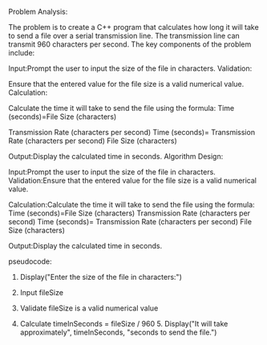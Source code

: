 Problem Analysis:

The problem is to create a C++ program that calculates how long it will take to send a file over a serial transmission line. The transmission line can transmit 960 characters per second. The key components of the problem include:

Input:Prompt the user to input the size of the file in characters. Validation:

Ensure that the entered value for the file size is a valid numerical value. Calculation:

Calculate the time it will take to send the file using the formula: Time (seconds)=File Size (characters)

Transmission Rate (characters per second) Time (seconds)= Transmission Rate (characters per second) File Size (characters)​

Output:Display the calculated time in seconds. Algorithm Design:

Input:Prompt the user to input the size of the file in characters. Validation:Ensure that the entered value for the file size is a valid numerical value.

Calculation:Calculate the time it will take to send the file using the formula: Time (seconds)=File Size (characters) Transmission Rate (characters per second) Time (seconds)= Transmission Rate (characters per second) File Size (characters)​

Output:Display the calculated time in seconds.

pseudocode: 
1. Display("Enter the size of the file in characters:")

2. Input fileSize

3. Validate fileSize is a valid numerical value

4. Calculate timeInSeconds = fileSize / 960 5. Display("It will take approximately", timeInSeconds, "seconds to send the file.")
